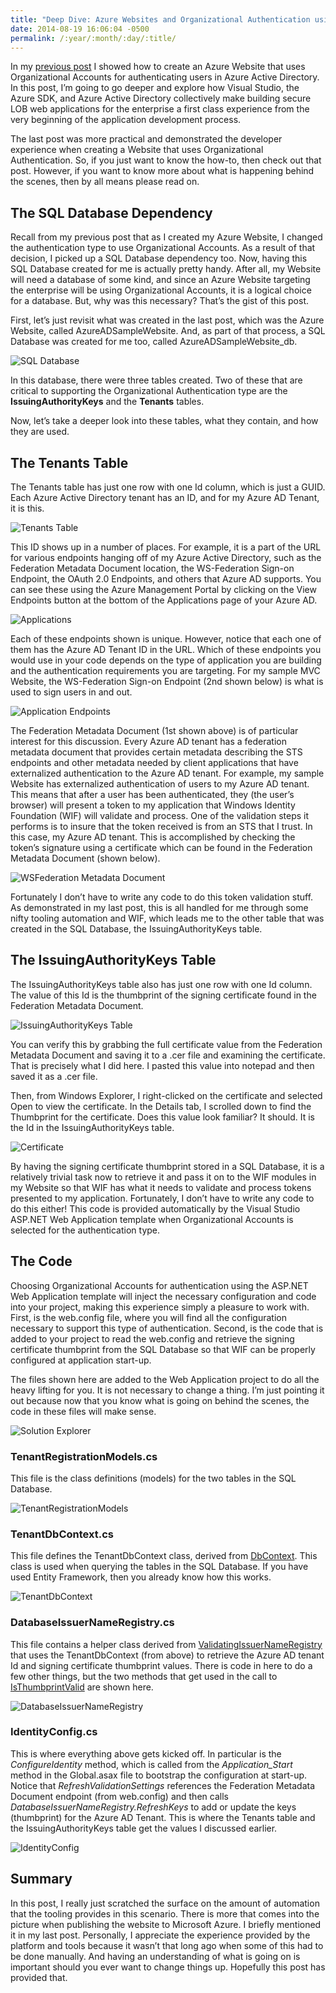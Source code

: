 ```yaml
---
title: "Deep Dive: Azure Websites and Organizational Authentication using Azure AD"
date: 2014-08-19 16:06:04 -0500
permalink: /:year/:month/:day/:title/
---
```


In my [previous post](http://rickrainey.com/2014/07/28/authenticating-with-organizational-accounts-and-azure-active-directory/) I showed how to create an Azure Website that uses Organizational Accounts for authenticating users in Azure Active Directory. In this post, I’m going to go deeper and explore how Visual Studio, the Azure SDK, and Azure Active Directory collectively make building secure LOB web applications for the enterprise a first class experience from the very beginning of the application development process.

The last post was more practical and demonstrated the developer experience when creating a Website that uses Organizational Authentication. So, if you just want to know the how-to, then check out that post. However, if you want to know more about what is happening behind the scenes, then by all means please read on.

## The SQL Database Dependency ##

Recall from my previous post that as I created my Azure Website, I changed the authentication type to use Organizational Accounts. As a result of that decision, I picked up a SQL Database dependency too. Now, having this SQL Database created for me is actually pretty handy. After all, my Website will need a database of some kind, and since an Azure Website targeting the enterprise will be using Organizational Accounts, it is a logical choice for a database. But, why was this necessary? That’s the gist of this post.

First, let’s just revisit what was created in the last post, which was the Azure Website, called AzureADSampleWebsite. And, as part of that process, a SQL Database was created for me too, called AzureADSampleWebsite_db.

![SQL Database](/assets/img/deep-dive-azure-websites-azure-ad-org-01.png)

In this database, there were three tables created. Two of these that are critical to supporting the Organizational Authentication type are the **IssuingAuthorityKeys** and the **Tenants** tables.

Now, let’s take a deeper look into these tables, what they contain, and how they are used.

## The Tenants Table ##

The Tenants table has just one row with one Id column, which is just a GUID. Each Azure Active Directory tenant has an ID, and for my Azure AD Tenant, it is this.

![Tenants Table](/assets/img/deep-dive-azure-websites-azure-ad-org-02.png)

This ID shows up in a number of places. For example, it is a part of the URL for various endpoints hanging off of my Azure Active Directory, such as the Federation Metadata Document location, the WS-Federation Sign-on Endpoint, the OAuth 2.0 Endpoints, and others that Azure AD supports. You can see these using the Azure Management Portal by clicking on the View Endpoints button at the bottom of the Applications page of your Azure AD.

![Applications](/assets/img/deep-dive-azure-websites-azure-ad-org-03.png)

Each of these endpoints shown is unique. However, notice that each one of them has the Azure AD Tenant ID in the URL. Which of these endpoints you would use in your code depends on the type of application you are building and the authentication requirements you are targeting. For my sample MVC Website, the WS-Federation Sign-on Endpoint (2nd shown below) is what is used to sign users in and out.

![Application Endpoints](/assets/img/deep-dive-azure-websites-azure-ad-org-04.png)

The Federation Metadata Document (1st shown above) is of particular interest for this discussion. Every Azure AD tenant has a federation metadata document that provides certain metadata describing the STS endpoints and other metadata needed by client applications that have externalized authentication to the Azure AD tenant. For example, my sample Website has externalized authentication of users to my Azure AD tenant. This means that after a user has been authenticated, they (the user’s browser) will present a token to my application that Windows Identity Foundation (WIF) will validate and process. One of the validation steps it performs is to insure that the token received is from an STS that I trust. In this case, my Azure AD tenant. This is accomplished by checking the token’s signature using a certificate which can be found in the Federation Metadata Document (shown below).

![WSFederation Metadata Document](/assets/img/deep-dive-azure-websites-azure-ad-org-05.png)

Fortunately I don’t have to write any code to do this token validation stuff. As demonstrated in my last post, this is all handled for me through some nifty tooling automation and WIF, which leads me to the other table that was created in the SQL Database, the IssuingAuthorityKeys table.

## The IssuingAuthorityKeys Table ##

The IssuingAuthorityKeys table also has just one row with one Id column. The value of this Id is the thumbprint of the signing certificate found in the Federation Metadata Document.

![IssuingAuthorityKeys Table](/assets/img/deep-dive-azure-websites-azure-ad-org-06.png)

You can verify this by grabbing the full certificate value from the Federation Metadata Document and saving it to a .cer file and examining the certificate. That is precisely what I did here. I pasted this value into notepad and then saved it as a .cer file.

Then, from Windows Explorer, I right-clicked on the certificate and selected Open to view the certificate. In the Details tab, I scrolled down to find the Thumbprint for the certificate. Does this value look familiar? It should. It is the Id in the IssuingAuthorityKeys table.

![Certificate](/assets/img/deep-dive-azure-websites-azure-ad-org-07.png)

By having the signing certificate thumbprint stored in a SQL Database, it is a relatively trivial task now to retrieve it and pass it on to the WIF modules in my Website so that WIF has what it needs to validate and process tokens presented to my application. Fortunately, I don’t have to write any code to do this either! This code is provided automatically by the Visual Studio ASP.NET Web Application template when Organizational Accounts is selected for the authentication type.

## The Code ##

Choosing Organizational Accounts for authentication using the ASP.NET Web Application template will inject the necessary configuration and code into your project, making this experience simply a pleasure to work with. First, is the web.config file, where you will find all the configuration necessary to support this type of authentication. Second, is the code that is added to your project to read the web.config and retrieve the signing certificate thumbprint from the SQL Database so that WIF can be properly configured at application start-up.

The files shown here are added to the Web Application project to do all the heavy lifting for you. It is not necessary to change a thing. I’m just pointing it out because now that you know what is going on behind the scenes, the code in these files will make sense.

![Solution Explorer](/assets/img/deep-dive-azure-websites-azure-ad-org-08.png)

### TenantRegistrationModels.cs ###

This file is the class definitions (models) for the two tables in the SQL Database.

![TenantRegistrationModels](/assets/img/deep-dive-azure-websites-azure-ad-org-09.png)

### TenantDbContext.cs ###

This file defines the TenantDbContext class, derived from [DbContext](http://msdn.microsoft.com/en-us/library/system.data.entity.dbcontext(v=vs.113).aspx). This class is used when querying the tables in the SQL Database. If you have used Entity Framework, then you already know how this works.

![TenantDbContext](/assets/img/deep-dive-azure-websites-azure-ad-org-10.png)

### DatabaseIssuerNameRegistry.cs ###

This file contains a helper class derived from [ValidatingIssuerNameRegistry](http://msdn.microsoft.com/en-us/library/system.identitymodel.tokens.validatingissuernameregistry(v=vs.115).aspx) that uses the TenantDbContext (from above) to retrieve the Azure AD tenant Id and signing certificate thumbprint values. There is code in here to do a few other things, but the two methods that get used in the call to [IsThumbprintValid](http://msdn.microsoft.com/en-us/library/system.identitymodel.tokens.validatingissuernameregistry.isthumbprintvalid(v=vs.115).aspx) are shown here.

![DatabaseIssuerNameRegistry](/assets/img/deep-dive-azure-websites-azure-ad-org-11.png)

### IdentityConfig.cs ###

This is where everything above gets kicked off. In particular is the *ConfigureIdentity* method, which is called from the *Application_Start* method in the Global.asax file to bootstrap the configuration at start-up.  Notice that *RefreshValidationSettings* references the Federation Metadata Document endpoint (from web.config) and then calls *DatabaseIssuerNameRegistry.RefreshKeys* to add or update the keys (thumbprint) for the Azure AD Tenant.  This is where the Tenants table and the IssuingAuthorityKeys table get the values I discussed earlier.

![IdentityConfig](/assets/img/deep-dive-azure-websites-azure-ad-org-12.png)

## Summary ##

In this post, I really just scratched the surface on the amount of automation that the tooling provides in this scenario. There is more that comes into the picture when publishing the website to Microsoft Azure. I briefly mentioned it in my last post. Personally, I appreciate the experience provided by the platform and tools because it wasn’t that long ago when some of this had to be done manually.  And having an understanding of what is going on is important should you ever want to change things up. Hopefully this post has provided that.

